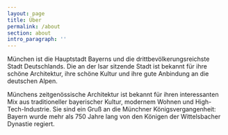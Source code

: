 ```yaml
---
layout: page
title: Über
permalink: /about
section: about
intro_paragraph: ''
---
```

München ist die Hauptstadt Bayerns und die drittbevölkerungsreichste Stadt Deutschlands. Die an der Isar sitzende Stadt ist bekannt für ihre schöne Architektur, ihre schöne Kultur und ihre gute Anbindung an die deutschen Alpen.

Münchens zeitgenössische Architektur ist bekannt für ihren interessanten Mix aus traditioneller bayerischer Kultur, modernem Wohnen und High-Tech-Industrie. Sie sind ein Gruß an die Münchner Königsvergangenheit: Bayern wurde mehr als 750 Jahre lang von den Königen der Wittelsbacher Dynastie regiert.
